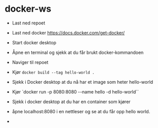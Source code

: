 # docker-ws

- Last ned repoet
- Last ned docker https://docs.docker.com/get-docker/
- Start docker desktop
- Åpne en terminal og sjekk at du får brukt docker-kommandoen
- Naviger til repoet
- Kjør `docker build --tag hello-world .`
- Sjekk i Docker desktop at du nå har et image som heter hello-world
- Kjør `docker run -p 8080:8080 --name hello -d hello-world``
- Sjekk i docker desktop at du har en container som kjører
- åpne localhost:8080 i en nettleser og se at du får opp hello world.

-
